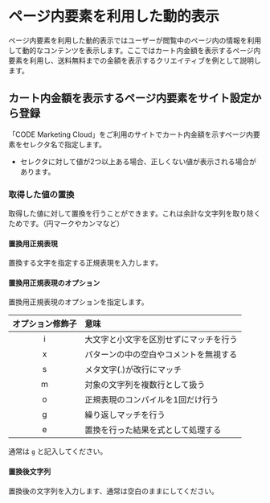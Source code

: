 # ページ内要素を利用した動的表示

ページ内要素を利用した動的表示ではユーザーが閲覧中のページ内の情報を利用して動的なコンテンツを表示します。ここではカート内金額を表示するページ内要素を利用し、送料無料までの金額を表示するクリエイティブを例として説明します。


## カート内金額を表示するページ内要素をサイト設定から登録
「CODE Marketing Cloud」をご利用のサイトでカート内金額を示すページ内要素をセレクタ名で指定します。
* セレクタに対して値が2つ以上ある場合、正しくない値が表示される場合があります。


### 取得した値の置換
取得した値に対して置換を行うことができます。これは余計な文字列を取り除くためです。（円マークやカンマなど）

#### 置換用正規表現
置換する文字を指定する正規表現を入力します。

#### 置換用正規表現のオプション
置換用正規表現のオプションを指定します。

|オプション修飾子	|意味|
|:----:|:----|
|i	| 大文字と小文字を区別せずにマッチを行う|
|x	| パターンの中の空白やコメントを無視する|
|s| 	メタ文字(.)が改行にマッチ|
|m| 	対象の文字列を複数行として扱う|
|o	| 正規表現のコンパイルを1回だけ行う|
|g	| 繰り返しマッチを行う|
|e | 	置換を行った結果を式として処理する|

通常は ``g`` と記入してください。

#### 置換後文字列
置換後の文字列を入力します、通常は空白のままにしてください。
